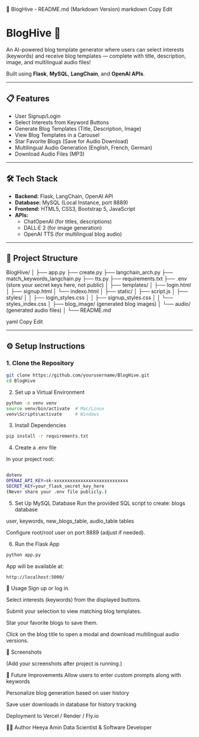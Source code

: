 📄 BlogHive - README.md (Markdown Version)
markdown
Copy
Edit
# BlogHive 🐝

An AI-powered blog template generator where users can select interests (keywords) and receive blog templates — complete with title, description, image, and multilingual audio files!

Built using **Flask**, **MySQL**, **LangChain**, and **OpenAI APIs**.

---

## 📋 Features

- User Signup/Login
- Select Interests from Keyword Buttons
- Generate Blog Templates (Title, Description, Image)
- View Blog Templates in a Carousel
- Star Favorite Blogs (Save for Audio Download)
- Multilingual Audio Generation (English, French, German)
- Download Audio Files (MP3)

---

## 🛠️ Tech Stack

- **Backend:** Flask, LangChain, OpenAI API
- **Database:** MySQL (Local Instance, port 8889)
- **Frontend:** HTML5, CSS3, Bootstrap 5, JavaScript
- **APIs:** 
  - ChatOpenAI (for titles, descriptions)
  - DALL·E 2 (for image generation)
  - OpenAI TTS (for multilingual blog audio)

---

## 📁 Project Structure

BlogHive/ │ ├── app.py ├── create.py ├── langchain_arch.py ├── match_keywords_langchain.py ├── tts.py ├── requirements.txt ├── .env (store your secret keys here, not public) │ ├── templates/ │ ├── login.html │ ├── signup.html │ └── indexo.html │ ├── static/ │ ├── script.js │ ├── styles/ │ │ ├── login_styles.css │ │ ├── signup_styles.css │ │ └── styles_index.css │ ├── blog_image/ (generated blog images) │ └── audio/ (generated audio files) │ └── README.md

yaml
Copy
Edit

---

## ⚙️ Setup Instructions

### 1. Clone the Repository
```bash
git clone https://github.com/yourusername/BlogHive.git
cd BlogHive
```

2. Set up a Virtual Environment
```bash
python -m venv venv
source venv/bin/activate  # Mac/Linux
venv\Scripts\activate     # Windows
```

3. Install Dependencies
```bash
pip install -r requirements.txt
```
4. Create a .env file

In your project root:
```bash

dotenv
OPENAI_API_KEY=sk-xxxxxxxxxxxxxxxxxxxxxxxxxxxx
SECRET_KEY=your_flask_secret_key_here
(Never share your .env file publicly.)
```

5. Set Up MySQL Database
Run the provided SQL script to create:
blogs database

user, keywords, new_blogs_table, audio_table tables

Configure root/root user on port 8889 (adjust if needed).

6. Run the Flask App
```bash
python app.py
```
App will be available at:

```
http://localhost:5000/
```
🚀 Usage
Sign up or log in.

Select interests (keywords) from the displayed buttons.

Submit your selection to view matching blog templates.

Star your favorite blogs to save them.

Click on the blog title to open a modal and download multilingual audio versions.

📸 Screenshots

(Add your screenshots after project is running.)

🧠 Future Improvements
Allow users to enter custom prompts along with keywords

Personalize blog generation based on user history

Save user downloads in database for history tracking

Deployment to Vercel / Render / Fly.io

🧑‍💻 Author
Heeya Amin
Data Scientist & Software Developer







